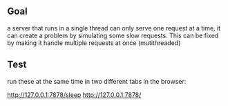## Goal

a server that runs in a single thread can only serve one request at a time, it can create a problem by simulating some slow requests. This can be fixed by making it handle multiple requests at once (mutithreaded)


## Test

run these at the same time in two different tabs in the browser:

http://127.0.0.1:7878/sleep
http://127.0.0.1:7878/